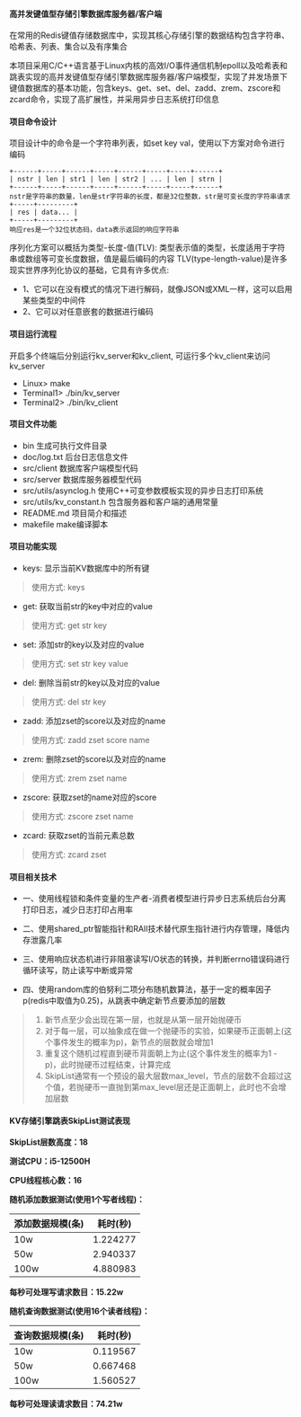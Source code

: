 #### 高并发键值型存储引擎数据库服务器/客户端
在常用的Redis键值存储数据库中，实现其核心存储引擎的数据结构包含字符串、哈希表、列表、集合以及有序集合

本项目采用C/C++语言基于Linux内核的高效I/O事件通信机制epoll以及哈希表和跳表实现的高并发键值型存储引擎数据库服务器/客户端模型，实现了并发场景下键值数据库的基本功能，包含keys、get、set、del、zadd、zrem、zscore和zcard命令，实现了高扩展性，并采用异步日志系统打印信息

#### 项目命令设计
项目设计中的命令是一个字符串列表，如set key val，使用以下方案对命令进行编码
```
+------+-----+------+-----+------+-----+-----+------+
| nstr | len | str1 | len | str2 | ... | len | strn |
+------+-----+------+-----+------+-----+-----+------+
nstr是字符串的数量，len是str字符串的长度，都是32位整数，str是可变长度的字符串请求
+-----+---------+
| res | data... |
+-----+---------+
响应res是一个32位状态码，data表示返回的响应字符串
```
序列化方案可以概括为类型-长度-值(TLV): 类型表示值的类型，长度适用于字符串或数组等可变长度数据，值是最后编码的内容
TLV(type-length-value)是许多现实世界序列化协议的基础，它具有许多优点: 
- 1、它可以在没有模式的情况下进行解码，就像JSON或XML一样，这可以启用某些类型的中间件
- 2、它可以对任意嵌套的数据进行编码

#### 项目运行流程
开启多个终端后分别运行kv_server和kv_client, 可运行多个kv_client来访问kv_server
- Linux> make
- Terminal1> ./bin/kv_server
- Terminal2> ./bin/kv_client

#### 项目文件功能
- bin 生成可执行文件目录
- doc/log.txt 后台日志信息文件
- src/client 数据库客户端模型代码
- src/server 数据库服务器模型代码
- src/utils/asynclog.h 使用C++可变参数模板实现的异步日志打印系统
- src/utils/kv_constant.h 包含服务器和客户端的通用常量
- README.md 项目简介和描述
- makefile make编译脚本

#### 项目功能实现
- keys: 显示当前KV数据库中的所有键
> 使用方式: keys
- get: 获取当前str的key中对应的value
> 使用方式: get str key
- set: 添加str的key以及对应的value
> 使用方式: set str key value
- del: 删除当前str的key以及对应的value
> 使用方式: del str key
- zadd: 添加zset的score以及对应的name
> 使用方式: zadd zset score name
- zrem: 删除zset的score以及对应的name
> 使用方式: zrem zset name
- zscore: 获取zset的name对应的score
> 使用方式: zscore zset name
- zcard: 获取zset的当前元素总数
> 使用方式: zcard zset

#### 项目相关技术
- 一、使用线程锁和条件变量的生产者-消费者模型进行异步日志系统后台分离打印日志，减少日志打印占用率

- 二、使用shared_ptr智能指针和RAII技术替代原生指针进行内存管理，降低内存泄露几率

- 三、使用响应状态机进行非阻塞读写I/O状态的转换，并判断errno错误码进行循环读写，防止读写中断或异常

- 四、使用random库的伯努利二项分布随机数算法，基于一定的概率因子p(redis中取值为0.25)，从跳表中确定新节点要添加的层数
> 1. 新节点至少会出现在第一层，也就是从第一层开始抛硬币
> 2. 对于每一层，可以抽象成在做一个抛硬币的实验，如果硬币正面朝上(这个事件发生的概率为p)，新节点的层数就会增加1
> 3. 重复这个随机过程直到硬币背面朝上为止(这个事件发生的概率为1 - p)，此时抛硬币过程结束，计算完成
> 4. SkipList通常有一个预设的最大层数max_level，节点的层数不会超过这个值，若抛硬币一直抛到第max_level层还是正面朝上，此时也不会增加层数

#### KV存储引擎跳表SkipList测试表现
**SkipList层数高度：18**

**测试CPU：i5-12500H**

**CPU线程核心数：16**

**随机添加数据测试(使用1个写者线程)：**

|添加数据规模(条) | 耗时(秒) |
|---|---|
|10w | 1.224277 |
|50w | 2.940337 |
|100w | 4.880983 |

**每秒可处理写请求数目：15.22w**

**随机查询数据测试(使用16个读者线程)：**

|查询数据规模(条) | 耗时(秒) |
|---|---|
|10w | 0.119567 |
|50w | 0.667468 |
|100w | 1.560527 |

**每秒可处理读请求数目：74.21w**
